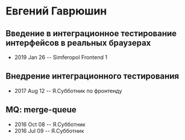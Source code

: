 # Евгений Гаврюшин

## Введение в интеграционное тестирование интерфейсов в реальных браузерах
- 2019 Jan 26 -- Simferopol Frontend 1    
## Внедрение интеграционного тестирования
- 2017 Aug 12 -- Я.Субботник по фронтенду    
## MQ: merge-queue
- 2016 Oct 08 -- Я.Субботник    
- 2016 Jul 09 -- Я.Субботник    
